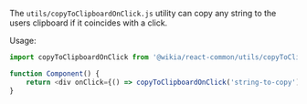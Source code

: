 The `utils/copyToClipboardOnClick.js` utility can copy any string to the users clipboard if it coincides with a click.  

Usage:

```js static
import copyToClipboardOnClick from '@wikia/react-common/utils/copyToClipboardOnClick';

function Component() {
    return <div onClick={() => copyToClipboardOnClick('string-to-copy')} /> 
}
```


